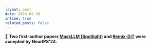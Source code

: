 ```yaml
---
layout: post
date: 2024-09-26
inline: true
related_posts: false
---
```


🚀 **Two first-author papers [MaskLLM (Spotlight)](https://vainf.github.io/maskllm-project-page/) and [Remix-DiT]() were accepted by NeurIPS'24.**
